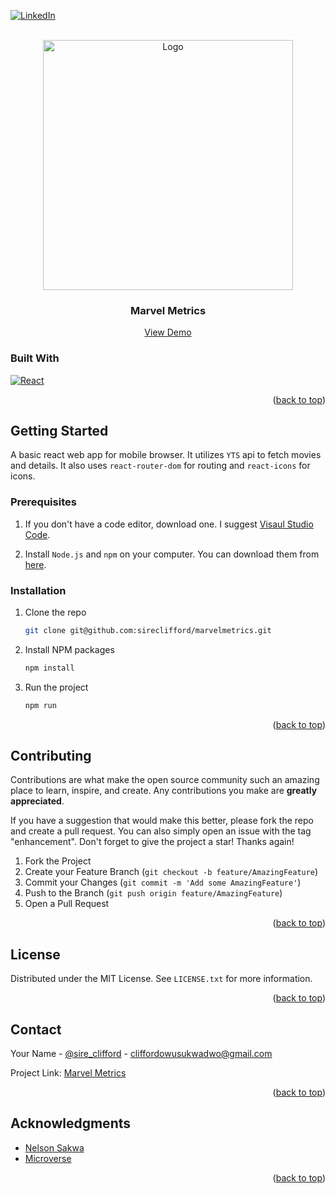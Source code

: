 <!-- Improved compatibility of back to top link: See: https://github.com/othneildrew/Best-README-Template/pull/73 -->
<a name="readme-top"></a>
<!--
*** Thanks for checking out the Best-README-Template. If you have a suggestion
*** that would make this better, please fork the repo and create a pull request
*** or simply open an issue with the tag "enhancement".
*** Don't forget to give the project a star!
*** Thanks again! Now go create something AMAZING! :D
-->



<!-- PROJECT SHIELDS -->
<!--
*** I'm using markdown "reference style" links for readability.
*** Reference links are enclosed in brackets [ ] instead of parentheses ( ).
*** See the bottom of this document for the declaration of the reference variables
*** for contributors-url, forks-url, etc. This is an optional, concise syntax you may use.
*** https://www.markdownguide.org/basic-syntax/#reference-style-links
-->
[![LinkedIn][linkedin-shield]][linkedin-url]



<!-- PROJECT LOGO -->
<br />
<div align="center">
  <a href="https://github.com/github_username/repo_name">
    <img src="https://user-images.githubusercontent.com/82734569/187899274-25f65974-3b1b-4f47-879d-2df6c024c051.png" alt="Logo" width="400" height="400">
  </a>

<h3 align="center">Marvel Metrics</h3>

  <p align="center">
    <a href="https://storied-dusk-d4d3e5.netlify.app/details/44724">View Demo</a>

  </p>
</div>


### Built With
[![React][React.js]][React-url]

<p align="right">(<a href="#readme-top">back to top</a>)</p>



<!-- GETTING STARTED -->
## Getting Started

A basic react web app for mobile browser. It utilizes `YTS` api to fetch movies and details. It also uses `react-router-dom` for routing and `react-icons` for icons.

### Prerequisites

1. If you don't have a code editor, download one. I suggest [Visaul Studio Code](https://code.visualstudio.com/download).

2. Install `Node.js` and `npm` on your computer. You can download them from [here](https://nodejs.org/en/download/).


### Installation

1. Clone the repo
   ```sh
   git clone git@github.com:sireclifford/marvelmetrics.git
   ```
2. Install NPM packages
   ```sh
   npm install
   ```
3. Run the project
   ```js
   npm run
   ```

<p align="right">(<a href="#readme-top">back to top</a>)</p>


<!-- CONTRIBUTING -->
## Contributing

Contributions are what make the open source community such an amazing place to learn, inspire, and create. Any contributions you make are **greatly appreciated**.

If you have a suggestion that would make this better, please fork the repo and create a pull request. You can also simply open an issue with the tag "enhancement".
Don't forget to give the project a star! Thanks again!

1. Fork the Project
2. Create your Feature Branch (`git checkout -b feature/AmazingFeature`)
3. Commit your Changes (`git commit -m 'Add some AmazingFeature'`)
4. Push to the Branch (`git push origin feature/AmazingFeature`)
5. Open a Pull Request

<p align="right">(<a href="#readme-top">back to top</a>)</p>



<!-- LICENSE -->
## License

Distributed under the MIT License. See `LICENSE.txt` for more information.

<p align="right">(<a href="#readme-top">back to top</a>)</p>



<!-- CONTACT -->
## Contact

Your Name - [@sire_clifford](https://twitter.com/sire_clifford) - cliffordowusukwadwo@gmail.com

Project Link: [Marvel Metrics](https://github.com/sireclifford/marvelmetrics)


<p align="right">(<a href="#readme-top">back to top</a>)</p>



<!-- ACKNOWLEDGMENTS -->
## Acknowledgments

* [Nelson Sakwa](https://www.behance.net/sakwadesignstudio)
* [Microverse](https://www.microverse.org/)

<p align="right">(<a href="#readme-top">back to top</a>)</p>



<!-- MARKDOWN LINKS & IMAGES -->
<!-- https://www.markdownguide.org/basic-syntax/#reference-style-links -->
[contributors-shield]: https://img.shields.io/github/contributors/github_username/repo_name.svg?style=for-the-badge
[contributors-url]: https://github.com/github_username/repo_name/graphs/contributors
[forks-shield]: https://img.shields.io/github/forks/github_username/repo_name.svg?style=for-the-badge
[forks-url]: https://github.com/github_username/repo_name/network/members
[stars-shield]: https://img.shields.io/github/stars/github_username/repo_name.svg?style=for-the-badge
[stars-url]: https://github.com/github_username/repo_name/stargazers
[issues-shield]: https://img.shields.io/github/issues/github_username/repo_name.svg?style=for-the-badge
[issues-url]: https://github.com/github_username/repo_name/issues
[license-shield]: https://img.shields.io/github/license/github_username/repo_name.svg?style=for-the-badge
[license-url]: https://github.com/github_username/repo_name/blob/master/LICENSE.txt
[linkedin-shield]: https://img.shields.io/badge/-LinkedIn-black.svg?style=for-the-badge&logo=linkedin&colorB=555
[linkedin-url]: https://linkedin.com/in/sire_clifford
[product-screenshot]: images/screenshot.png
[React.js]: https://img.shields.io/badge/React-20232A?style=for-the-badge&logo=react&logoColor=61DAFB
[React-url]: https://reactjs.org/
